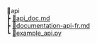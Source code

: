  📂api\
 ┣ [📜api_doc.md](api/api_doc.md)\
 ┣ [📜documentation-api-fr.md](api/documentation-api-fr.md)\
 ┗ [📜example_api.py](api/example_api.py)